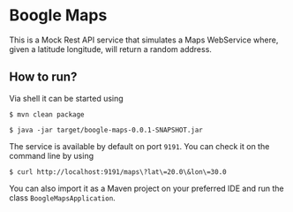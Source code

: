 # Boogle Maps

This is a Mock Rest API service that simulates a Maps WebService where, given a latitude
longitude, will return a random address.


## How to run?

Via shell it can be started using

```
$ mvn clean package
```

```
$ java -jar target/boogle-maps-0.0.1-SNAPSHOT.jar
```

The service is available by default on port `9191`. You can check it on the 
command line by using

```
$ curl http://localhost:9191/maps\?lat\=20.0\&lon\=30.0
``` 

You can also import it as a Maven project on your preferred IDE and 
run the class `BoogleMapsApplication`.